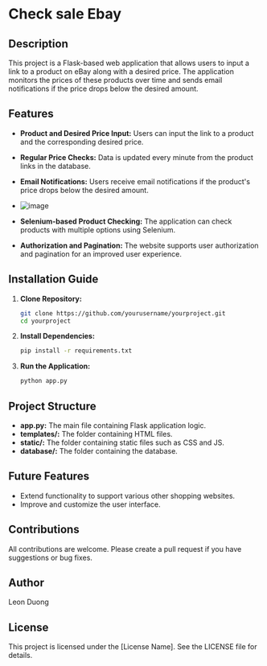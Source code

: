 # Check sale Ebay

## Description

This project is a Flask-based web application that allows users to input a link to a product on eBay along with a desired price. The application monitors the prices of these products over time and sends email notifications if the price drops below the desired amount.

## Features

- **Product and Desired Price Input:** Users can input the link to a product and the corresponding desired price.

- **Regular Price Checks:** Data is updated every minute from the product links in the database.

- **Email Notifications:** Users receive email notifications if the product's price drops below the desired amount.
- ![image](https://github.com/LeonDuong24/Check-sale-Ebay/assets/114995131/7b52da2c-3115-4c6f-9da0-de9d81c2c23f)


- **Selenium-based Product Checking:** The application can check products with multiple options using Selenium.

- **Authorization and Pagination:** The website supports user authorization and pagination for an improved user experience.

## Installation Guide

1. **Clone Repository:**
    ```bash
    git clone https://github.com/yourusername/yourproject.git
    cd yourproject
    ```

2. **Install Dependencies:**
    ```bash
    pip install -r requirements.txt
    ```

3. **Run the Application:**
    ```bash
    python app.py
    ```

## Project Structure

- **app.py:** The main file containing Flask application logic.
- **templates/:** The folder containing HTML files.
- **static/:** The folder containing static files such as CSS and JS.
- **database/:** The folder containing the database.

## Future Features

- Extend functionality to support various other shopping websites.
- Improve and customize the user interface.

## Contributions

All contributions are welcome. Please create a pull request if you have suggestions or bug fixes.

## Author

Leon Duong

## License

This project is licensed under the [License Name]. See the LICENSE file for details.
